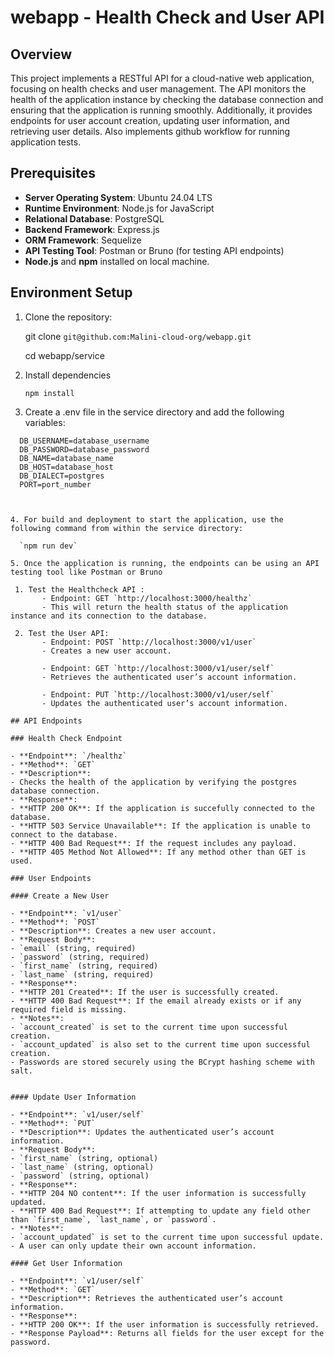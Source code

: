 # webapp - Health Check and User API

## Overview

This project implements a RESTful API for a cloud-native web application, focusing on health checks and user management. The API monitors the health of the application instance by checking the database connection and ensuring that the application is running smoothly. Additionally, it provides endpoints for user account creation, updating user information, and retrieving user details.
Also implements github workflow for running application tests.

## Prerequisites

- **Server Operating System**: Ubuntu 24.04 LTS
- **Runtime Environment**: Node.js for JavaScript
- **Relational Database**: PostgreSQL
- **Backend Framework**: Express.js
- **ORM Framework**: Sequelize
- **API Testing Tool**: Postman or Bruno (for testing API endpoints)
- **Node.js** and **npm** installed on local machine.

## Environment Setup

1. Clone the repository:

   git clone `git@github.com:Malini-cloud-org/webapp.git`

   cd webapp/service

2. Install dependencies

    `npm install`

3. Create a .env file in the service directory and add the following variables:

  ```plaintext
    DB_USERNAME=database_username
    DB_PASSWORD=database_password
    DB_NAME=database_name
    DB_HOST=database_host
    DB_DIALECT=postgres
    PORT=port_number

    

4. For build and deployment to start the application, use the following command from within the service directory:

    `npm run dev`

5. Once the application is running, the endpoints can be using an API testing tool like Postman or Bruno

   1. Test the Healthcheck API : 
         - Endpoint: GET `http://localhost:3000/healthz`
         - This will return the health status of the application instance and its connection to the database.
  
   2. Test the User API:
         - Endpoint: POST `http://localhost:3000/v1/user`
         - Creates a new user account.

         - Endpoint: GET `http://localhost:3000/v1/user/self`
         - Retrieves the authenticated user’s account information.

         - Endpoint: PUT `http://localhost:3000/v1/user/self`
         - Updates the authenticated user’s account information.

## API Endpoints

### Health Check Endpoint

- **Endpoint**: `/healthz`
- **Method**: `GET`
- **Description**:
  - Checks the health of the application by verifying the postgres database connection.
- **Response**:
  - **HTTP 200 OK**: If the application is succefully connected to the database.
  - **HTTP 503 Service Unavailable**: If the application is unable to connect to the database.
  - **HTTP 400 Bad Request**: If the request includes any payload.
  - **HTTP 405 Method Not Allowed**: If any method other than GET is used.

### User Endpoints

#### Create a New User

- **Endpoint**: `v1/user`
- **Method**: `POST`
- **Description**: Creates a new user account.
- **Request Body**:
  - `email` (string, required)
  - `password` (string, required)
  - `first_name` (string, required)
  - `last_name` (string, required)
- **Response**:
  - **HTTP 201 Created**: If the user is successfully created.
  - **HTTP 400 Bad Request**: If the email already exists or if any required field is missing.
- **Notes**:
  - `account_created` is set to the current time upon successful creation.
  - `account_updated` is also set to the current time upon successful creation.
  - Passwords are stored securely using the BCrypt hashing scheme with salt.


#### Update User Information

- **Endpoint**: `v1/user/self`
- **Method**: `PUT`
- **Description**: Updates the authenticated user’s account information.
- **Request Body**:
  - `first_name` (string, optional)
  - `last_name` (string, optional)
  - `password` (string, optional)
- **Response**:
  - **HTTP 204 NO content**: If the user information is successfully updated.
  - **HTTP 400 Bad Request**: If attempting to update any field other than `first_name`, `last_name`, or `password`.
- **Notes**:
  - `account_updated` is set to the current time upon successful update.
  - A user can only update their own account information.

#### Get User Information

- **Endpoint**: `v1/user/self`
- **Method**: `GET`
- **Description**: Retrieves the authenticated user’s account information.
- **Response**:
  - **HTTP 200 OK**: If the user information is successfully retrieved.
  - **Response Payload**: Returns all fields for the user except for the password.


